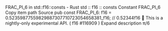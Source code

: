 FRAC_PI_6 in std::f16::consts - Rust
std
::
f16
::
consts
Constant
FRAC_PI_6
Copy item path
Source
pub const FRAC_PI_6:
f16
= 0.52359877559829887307710723054658381_f16; // 0.52344f16
🔬
This is a nightly-only experimental API. (
f16
#116909
)
Expand description
π/6
